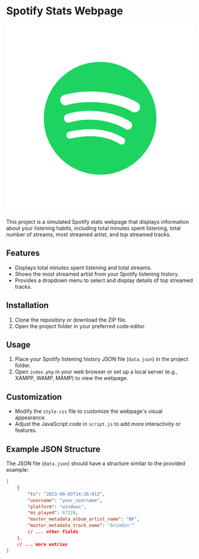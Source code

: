 # Spotify Stats Webpage

![Project Preview](spotify_logo.png) <!-- Add a preview image of your project here -->

This project is a simulated Spotify stats webpage that displays information about your listening habits, including total minutes spent listening, total number of streams, most streamed artist, and top streamed tracks.

## Features

- Displays total minutes spent listening and total streams.
- Shows the most streamed artist from your Spotify listening history.
- Provides a dropdown menu to select and display details of top streamed tracks.

## Installation

1. Clone the repository or download the ZIP file.
2. Open the project folder in your preferred code editor.

## Usage

1. Place your Spotify listening history JSON file (`data.json`) in the project folder.
2. Open `index.php` in your web browser or set up a local server (e.g., XAMPP, WAMP, MAMP) to view the webpage.

## Customization

- Modify the `style.css` file to customize the webpage's visual appearance.
- Adjust the JavaScript code in `script.js` to add more interactivity or features.

## Example JSON Structure

The JSON file (`data.json`) should have a structure similar to the provided example:

```json
[
    {
        "ts": "2023-08-03T14:26:01Z",
        "username": "your_username",
        "platform": "windows",
        "ms_played": 67229,
        "master_metadata_album_artist_name": "NF",
        "master_metadata_track_name": "Grindin'"
        // ... other fields
    },
    // ... more entries
]
